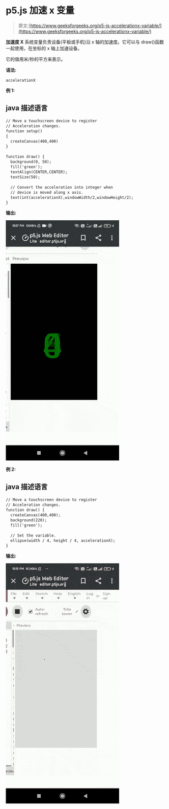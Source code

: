 # p5.js 加速 x 变量

> 原文:[https://www.geeksforgeeks.org/p5-js-accelerationx-variable/](https://www.geeksforgeeks.org/p5-js-accelerationx-variable/)

**加速度 X** 系统变量负责设备(平板或手机)沿 x 轴的加速度。它可以与 draw()函数一起使用，在坐标的 x 轴上加速设备。

它的值用米/秒的平方来表示。

**语法:**

```
accelerationX
```

**例 1:**

## java 描述语言

```
// Move a touchscreen device to register
// Acceleration changes.
function setup()
{
  createCanvas(400,400)
}

function draw() {
  background(0, 50);
  fill('green');
  textAlign(CENTER,CENTER);
  textSize(50);

  // Convert the acceleration into integer when
  // device is moved along x axis.
  text(int(accelerationX),windowWidth/2,windowHeight/2);
}
```

**输出:**

![](img/a8e950a37623dc98bead7f7260153b50.png)

**例 2:**

## java 描述语言

```
// Move a touchscreen device to register
// Acceleration changes.
function draw() {
  createCanvas(400,400);
  background(220);
  fill('green');

  // Set the variable.
  ellipse(width / 4, height / 4, accelerationX);
}
```

**输出:**

![](img/1dc59a983e070108d97f1eef2ed65248.png)